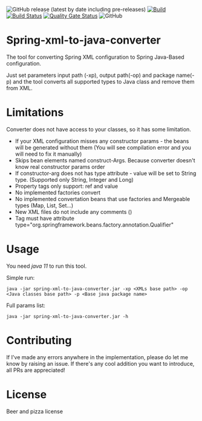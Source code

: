 ![GitHub release (latest by date including pre-releases)](https://img.shields.io/github/v/release/akvel/spring-xml-to-java-converter?include_prereleases)
[![Build](https://github.com/Akvel/spring-xml-to-java-converter/actions/workflows/build.yml/badge.svg?branch=master)](https://github.com/Akvel/spring-xml-to-java-converter/actions/workflows/build.yml)
[![Build Status](https://travis-ci.com/Akvel/spring-xml-to-java-converter.svg?branch=master)](https://travis-ci.com/Akvel/spring-xml-to-java-converter)
[![Quality Gate Status](https://sonarcloud.io/api/project_badges/measure?project=Akvel_spring-xml-to-java-converter&metric=alert_status)](https://sonarcloud.io/dashboard?id=Akvel_spring-xml-to-java-converter)
![GitHub](https://img.shields.io/github/license/akvel/spring-xml-to-java-converter)

# Spring-xml-to-java-converter
The tool for converting Spring XML configuration to Spring Java-Based configuration.

Just set parameters input path (-xp), output path(-op) and package name(-p) and the tool converts all supported types to Java class and
remove them from XML.

# Limitations

Converter does not have access to your classes, so it has some limitation.

* If your XML configuration misses any constructor params - the beans will be generated without them (You will see compilation error and you will need to fix it manually)
* Skips bean elements named construct-Args. Because converter doesn't know real constructor params order
* If constructor-arg does not has type attribute - value will be set to String type. (Supported only String, Integer and Long)
* Property tags only support: ref and value
* No implemented factories convert
* No implemented convertation beans that use factories and Mergeable types (Map, List, Set...)
* New XML files do not include any comments (<!-- -->)
* Tag <qualifier/> must have attribute type="org.springframework.beans.factory.annotation.Qualifier"

# Usage

You need *java 11* to run this tool.

Simple run:
```
java -jar spring-xml-to-java-converter.jar -xp <XMLs base path> -op <Java classes base path> -p <Base java package name>
```

Full params list:
```
java -jar spring-xml-to-java-converter.jar -h
```

# Contributing

If I've made any errors anywhere in the implementation, please do let me know by raising an issue. If there's any cool addition you want to introduce, all PRs are appreciated!

# License

Beer and pizza license
